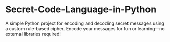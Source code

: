 # Secret-Code-Language-in-Python
A simple Python project for encoding and decoding secret messages using a custom rule-based cipher. Encode your messages for fun or learning—no external libraries required!
